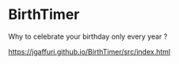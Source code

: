 # BirthTimer
Why to celebrate your birthday only every year ?

https://jgaffuri.github.io/BirthTimer/src/index.html

